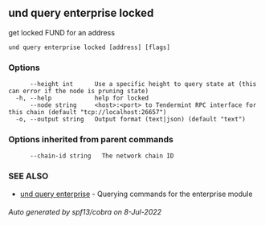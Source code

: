 ## und query enterprise locked

get locked FUND for an address

```
und query enterprise locked [address] [flags]
```

### Options

```
      --height int      Use a specific height to query state at (this can error if the node is pruning state)
  -h, --help            help for locked
      --node string     <host>:<port> to Tendermint RPC interface for this chain (default "tcp://localhost:26657")
  -o, --output string   Output format (text|json) (default "text")
```

### Options inherited from parent commands

```
      --chain-id string   The network chain ID
```

### SEE ALSO

* [und query enterprise](und_query_enterprise.md)	 - Querying commands for the enterprise module

###### Auto generated by spf13/cobra on 8-Jul-2022
